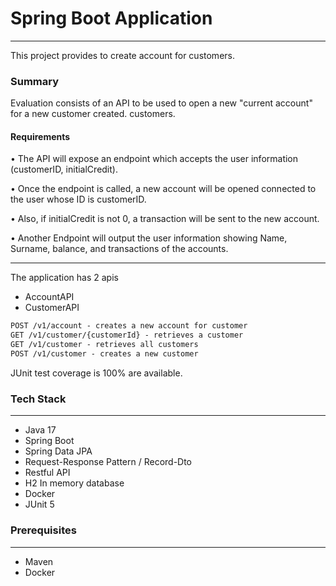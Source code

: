 # Spring Boot Application


---
This project provides to create account for customers.

### Summary
Evaluation consists of an API to be used to open a new "current account" for a new customer created.
customers.

#### Requirements

• The API will expose an endpoint which accepts the user information (customerID,
initialCredit).

• Once the endpoint is called, a new account will be opened connected to the user whose ID is
customerID.

• Also, if initialCredit is not 0, a transaction will be sent to the new account.

• Another Endpoint will output the user information showing Name, Surname, balance, and
transactions of the accounts.
___
The application has 2 apis
* AccountAPI
* CustomerAPI

```html
POST /v1/account - creates a new account for customer
GET /v1/customer/{customerId} - retrieves a customer
GET /v1/customer - retrieves all customers
POST /v1/customer - creates a new customer
```

JUnit test coverage is 100% are available.


### Tech Stack

---
- Java 17
- Spring Boot
- Spring Data JPA
- Request-Response Pattern / Record-Dto
- Restful API
- H2 In memory database  
- Docker
- JUnit 5

### Prerequisites

---
- Maven
- Docker
